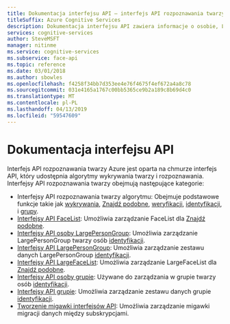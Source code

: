 ```yaml
---
title: Dokumentacja interfejsu API — interfejs API rozpoznawania twarzy
titleSuffix: Azure Cognitive Services
description: Dokumentacja interfejsu API zawiera informacje o osobie, LargePersonGroup/grupie, LargeFaceList/FaceList i interfejsy API algorytmów rozpoznawania twarzy.
services: cognitive-services
author: SteveMSFT
manager: nitinme
ms.service: cognitive-services
ms.subservice: face-api
ms.topic: reference
ms.date: 03/01/2018
ms.author: sbowles
ms.openlocfilehash: f4258f34bb7d353ee4e76f4675f4ef672a4a8c78
ms.sourcegitcommit: 031e4165a1767c00bb5365ce9b2a189c8b69d4c0
ms.translationtype: MT
ms.contentlocale: pl-PL
ms.lasthandoff: 04/13/2019
ms.locfileid: "59547609"
---
```

# <a name="api-reference"></a>Dokumentacja interfejsu API

Interfejs API rozpoznawania twarzy Azure jest oparta na chmurze interfejs API, który udostępnia algorytmy wykrywania twarzy i rozpoznawania. Interfejsy API rozpoznawania twarzy obejmują następujące kategorie:

- Interfejsy API rozpoznawania twarzy algorytmu: Obejmuje podstawowe funkcje takie jak [wykrywania](https://westus.dev.cognitive.microsoft.com/docs/services/563879b61984550e40cbbe8d/operations/563879b61984550f30395236), [Znajdź podobne](https://westus.dev.cognitive.microsoft.com/docs/services/563879b61984550e40cbbe8d/operations/563879b61984550f30395237), [weryfikacji](https://westus.dev.cognitive.microsoft.com/docs/services/563879b61984550e40cbbe8d/operations/563879b61984550f3039523a), [identyfikacji](https://westus.dev.cognitive.microsoft.com/docs/services/563879b61984550e40cbbe8d/operations/563879b61984550f30395239), i [grupy](https://westus.dev.cognitive.microsoft.com/docs/services/563879b61984550e40cbbe8d/operations/563879b61984550f30395238).
- [Interfejsy API FaceList](https://westus.dev.cognitive.microsoft.com/docs/services/563879b61984550e40cbbe8d/operations/563879b61984550f3039524b): Umożliwia zarządzanie FaceList dla [Znajdź podobne](https://westus.dev.cognitive.microsoft.com/docs/services/563879b61984550e40cbbe8d/operations/563879b61984550f30395237).
- [Interfejsy API osoby LargePersonGroup](https://westus.dev.cognitive.microsoft.com/docs/services/563879b61984550e40cbbe8d/operations/599adcba3a7b9412a4d53f40): Umożliwia zarządzanie LargePersonGroup twarzy osób [identyfikacji](https://westus.dev.cognitive.microsoft.com/docs/services/563879b61984550e40cbbe8d/operations/563879b61984550f30395239).
- [Interfejsy API LargePersonGroup](https://westus.dev.cognitive.microsoft.com/docs/services/563879b61984550e40cbbe8d/operations/599acdee6ac60f11b48b5a9d): Umożliwia zarządzanie zestawu danych LargePersonGroup [identyfikacji](https://westus.dev.cognitive.microsoft.com/docs/services/563879b61984550e40cbbe8d/operations/563879b61984550f30395239).
- [Interfejsy API LargeFaceList](https://westus.dev.cognitive.microsoft.com/docs/services/563879b61984550e40cbbe8d/operations/5a157b68d2de3616c086f2cc): Umożliwia zarządzanie LargeFaceList dla [Znajdź podobne](https://westus.dev.cognitive.microsoft.com/docs/services/563879b61984550e40cbbe8d/operations/563879b61984550f30395237).
- [Interfejsy API osoby grupie](https://westus.dev.cognitive.microsoft.com/docs/services/563879b61984550e40cbbe8d/operations/563879b61984550f3039523c): Używane do zarządzania w grupie twarzy osób [identyfikacji](https://westus.dev.cognitive.microsoft.com/docs/services/563879b61984550e40cbbe8d/operations/563879b61984550f30395239).
- [Interfejsy API grupie](https://westus.dev.cognitive.microsoft.com/docs/services/563879b61984550e40cbbe8d/operations/563879b61984550f30395244): Umożliwia zarządzanie zestawu danych grupie [identyfikacji](https://westus.dev.cognitive.microsoft.com/docs/services/563879b61984550e40cbbe8d/operations/563879b61984550f30395239).
- [Tworzenie migawki interfejsów API](https://westus.dev.cognitive.microsoft.com/docs/services/563879b61984550e40cbbe8d/operations/snapshot-take): Umożliwia zarządzanie migawki migracji danych między subskrypcjami.
